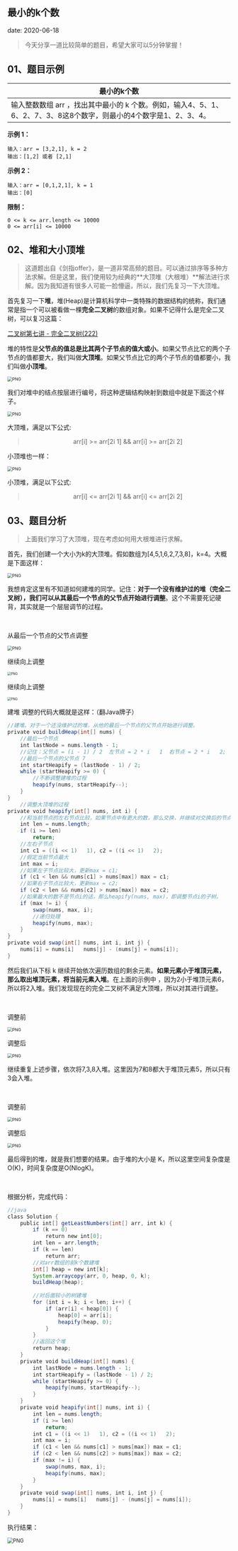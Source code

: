  
##	最小的k个数
date:	2020-06-18
 

> 今天分享一道比较简单的题目，希望大家可以5分钟掌握！

## 01、题目示例

| 最小的k个数                                                  |
| ------------------------------------------------------------ |
| 输入整数数组 arr ，找出其中最小的 k 个数。例如，输入4、5、1、6、2、7、3、8这8个数字，则最小的4个数字是1、2、3、4。 |

**示例 1：**

```
输入：arr = [3,2,1], k = 2
输出：[1,2] 或者 [2,1]
```

**示例 2：**

```
输入：arr = [0,1,2,1], k = 1
输出：[0]
```

**限制：**

```
0 <= k <= arr.length <= 10000
0 <= arr[i] <= 10000
```

## 02、堆和大小顶堆

> 这道题出自《剑指offer》，是一道非常高频的题目。可以通过排序等多种方法求解。但是这里，我们使用较为经典的**大顶堆（大根堆）**解法进行求解。因为我知道有很多人可能一脸懵逼，所以，我们先复习一下大顶堆。

首先复习一下**堆**，堆(Heap)是计算机科学中一类特殊的数据结构的统称，我们通常是指一个可以被看做一棵**完全二叉树**的数组对象。如果不记得什么是完全二叉树，可以复习这篇：

[二叉树第七讲 - 完全二叉树(222)](1.4/407.md) 

堆的特性是**父节点的值总是比其两个子节点的值大或小**。如果父节点比它的两个子节点的值都要大，我们叫做**大顶堆**。如果父节点比它的两个子节点的值都要小，我们叫做**小顶堆**。

<img src="12/1.jpg" alt="PNG" style="zoom: 67%;" />

我们对堆中的结点按层进行编号，将这种逻辑结构映射到数组中就是下面这个样子。

<img src="12/2.png" alt="PNG" style="zoom: 67%;" />

大顶堆，满足以下公式:

><center>arr[i] >= arr[2i 1] && arr[i] >= arr[2i 2]</center>

小顶堆也一样：

<img src="12/3.png" alt="PNG" style="zoom: 67%;" />

小顶堆，满足以下公式:

><center>arr[i] <= arr[2i 1] && arr[i] <= arr[2i 2]</center>

## 03、题目分析

> 上面我们学习了大顶堆，现在考虑如何用大根堆进行求解。

首先，我们创建一个大小为k的大顶堆。假如数组为[4,5,1,6,2,7,3,8]，k=4。大概是下面这样：

<img src="12/4.png" alt="PNG" style="zoom: 67%;" />

我想肯定这里有不知道如何建堆的同学。记住：**对于一个没有维护过的堆（完全二叉树），我们可以从其最后一个节点的父节点开始进行调整**。这个不需要死记硬背，其实就是一个层层调节的过程。

<br/>

从最后一个节点的父节点调整

<img src="12/5.png" alt="PNG" style="zoom: 67%;" />

继续向上调整

<img src="12/6.jpg" alt="PNG" style="zoom: 50%;" />

继续向上调整

<img src="12/7.jpg" alt="PNG" style="zoom: 50%;" />

建堆 调整的代码大概就是这样：（翻Java牌子）

```java
//建堆。对于一个还没维护过的堆，从他的最后一个节点的父节点开始进行调整。
private void buildHeap(int[] nums) { 
    //最后一个节点 
    int lastNode = nums.length - 1; 
    //记住：父节点 = (i - 1) / 2  左节点 = 2 * i   1  右节点 = 2 * i   2; 
    //最后一个节点的父节点 7
    int startHeapify = (lastNode - 1) / 2; 
    while (startHeapify >= 0) { 
        //不断调整建堆的过程
        heapify(nums, startHeapify--);
    }
}
    //调整大顶堆的过程
private void heapify(int[] nums, int i) {
    //和当前节点的左右节点比较，如果节点中有更大的数，那么交换，并继续对交换后的节点进行维护
    int len = nums.length;
    if (i >= len)
        return;
    //左右子节点
    int c1 = ((i << 1)   1), c2 = ((i << 1)   2);
    //假定当前节点最大
    int max = i;
    //如果左子节点比较大，更新max = c1;
    if (c1 < len && nums[c1] > nums[max]) max = c1;
    //如果右子节点比较大，更新max = c2;
    if (c2 < len && nums[c2] > nums[max]) max = c2;
    //如果最大的数不是节点i的话，那么heapify(nums, max)，即调整节点i的子树。
    if (max != i) {
        swap(nums, max, i);
        //递归处理
        heapify(nums, max);
    }
}
private void swap(int[] nums, int i, int j) {
    nums[i] = nums[i]   nums[j] - (nums[j] = nums[i]);
}
```

然后我们从下标 k 继续开始依次遍历数组的剩余元素。**如果元素小于堆顶元素，那么取出堆顶元素，将当前元素入堆**。在上面的示例中 ，因为2小于堆顶元素6，所以将2入堆。我们发现现在的完全二叉树不满足大顶堆，所以对其进行调整。

<br/>

调整前

<img src="12/8.jpg" alt="PNG" style="zoom: 67%;" />

调整后

<img src="12/9.png" alt="PNG" style="zoom: 67%;" />

继续重复上述步骤，依次将7,3,8入堆。这里因为7和8都大于堆顶元素5，所以只有3会入堆。

<br/>

调整前

<img src="12/10.jpg" alt="PNG" style="zoom: 67%;" />

调整后

<img src="12/11.jpg" alt="PNG" style="zoom: 67%;" />

最后得到的堆，就是我们想要的结果。由于堆的大小是 K，所以这里空间复杂度是O(K)，时间复杂度是O(NlogK)。

<br/>

根据分析，完成代码：

```java
//java
class Solution { 
    public int[] getLeastNumbers(int[] arr, int k) { 
        if (k == 0) 
            return new int[0]; 
        int len = arr.length; 
        if (k == len) 
            return arr; 
        //对arr数组的前k个数建堆        
        int[] heap = new int[k];
        System.arraycopy(arr, 0, heap, 0, k);
        buildHeap(heap);
        
        //对后面较小的树建堆
        for (int i = k; i < len; i++) {
            if (arr[i] < heap[0]) {
                heap[0] = arr[i];
                heapify(heap, 0);
            }
        }
        //返回这个堆
        return heap;
    } 
    private void buildHeap(int[] nums) {
        int lastNode = nums.length - 1;
        int startHeapify = (lastNode - 1) / 2;
        while (startHeapify >= 0) {
            heapify(nums, startHeapify--);
        }
    }
    private void heapify(int[] nums, int i) {
        int len = nums.length;
        if (i >= len)
            return;
        int c1 = ((i << 1)   1), c2 = ((i << 1)   2);
        int max = i;
        if (c1 < len && nums[c1] > nums[max]) max = c1;
        if (c2 < len && nums[c2] > nums[max]) max = c2;
        if (max != i) {
            swap(nums, max, i);
            heapify(nums, max);
        }
    }
    private void swap(int[] nums, int i, int j) {
        nums[i] = nums[i]   nums[j] - (nums[j] = nums[i]);
    }
}
```

执行结果：

<img src="12/12.jpg" alt="PNG" style="zoom: 80%;" />